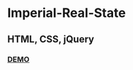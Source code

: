 # Imperial-Real-State

##  HTML, CSS, jQuery

### [DEMO](https://mssj-11.github.io/Imperial-Real-State)